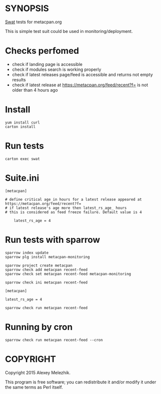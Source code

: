 # SYNOPSIS

[Swat](https://github.com/melezhik/swat) tests for metacpan.org

This is simple test suit could be used in monitoring/deployment.

# Checks perfomed

- check if landing page is accessible
- check if modules search is working properly
- check if latest releases page/feed is accessible and returns not empty results 
- check if latest release at https://metacpan.org/feed/recent?f= is not older than 4 hours ago

# Install

    yum install curl
    carton install

# Run tests

    carton exec swat 

# Suite.ini

    [metacpan]

    # define critical age in hours for a latest release appeared at https://metacpan.org/feed/recent?f= 
    # if latest release's age more then latest_rs_age_ hours 
    # this is considered as feed freeze failure. Default value is 4
        
        latest_rs_age = 4


# Run tests with sparrow

    sparrow index update
    sparrow plg install metacpan-monitoring

    sparrow project create metacpan
    sparrow check add metacpan recent-feed
    sparrow check set metacpan recent-feed metacpan-monitoring

    sparrow check ini metacpan recent-feed

    [metacpan]

    latest_rs_age = 4

    sparrow check run metacpan recent-feed

# Running by cron

    sparrow check run metacpan recent-feed --cron

# COPYRIGHT

Copyright 2015 Alexey Melezhik.

This program is free software; you can redistribute it and/or modify it under the same terms as Perl itself.
